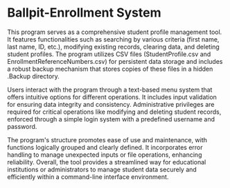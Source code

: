 # Ballpit-Enrollment System
This program serves as a comprehensive student profile management tool. It features functionalities such as searching by various criteria (first name, last name, ID, etc.), modifying existing records, clearing data, and deleting student profiles. The program utilizes CSV files (StudentProfile.csv and EnrollmentReferenceNumbers.csv) for persistent data storage and includes a robust backup mechanism that stores copies of these files in a hidden .Backup directory.

Users interact with the program through a text-based menu system that offers intuitive options for different operations. It includes input validation for ensuring data integrity and consistency. Administrative privileges are required for critical operations like modifying and deleting student records, enforced through a simple login system with a predefined username and password.

The program's structure promotes ease of use and maintenance, with functions logically grouped and clearly defined. It incorporates error handling to manage unexpected inputs or file operations, enhancing reliability. Overall, the tool provides a streamlined way for educational institutions or administrators to manage student data securely and efficiently within a command-line interface environment.
